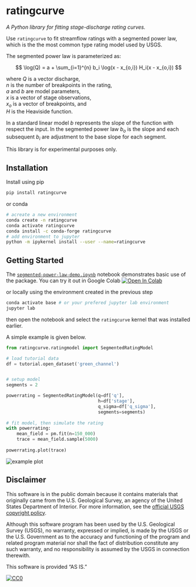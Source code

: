 # ratingcurve
*A Python library for fitting stage-discharge rating curves.*

Use `ratingcurve` to fit streamflow ratings with a segmented power law,
which is the the most common type rating model used by USGS.

The segmented power law is parameterized as:

$$
    \log(Q) = a + \sum_{i=1}^{n} b_i \log(x - x_{o,i}) H_i(x - x_{o,i})
$$

where
$Q$ is a vector discharge, \
$n$ is the number of breakpoints in the rating, \
$a$ and $b$ are model parameters, \
$x$ is a vector of stage observations, \
$x_o$ is a vector of breakpoints, and \
$H$ is the Heaviside function. 

In a standard linear model $b$ represents the slope of the function with respect the input.
In the segmented power law $b_o$ is the slope and each subsequent $b_i$ are adjustment to the base slope for each segment.

This library is for experimental purposes only.

## Installation
Install using pip
```sh
pip install ratingcurve
```
or conda
```sh
# acreate a new environment
conda create -n ratingcurve
conda activate ratingcurve
conda install -c conda-forge ratingcurve
# add environment to jupyter
python -m ipykernel install --user --name=ratingcurve
```

## Getting Started
The [`segmented-power-law-demo.ipynb`](https://github.com/thodson-usgs/ratingcurve/blob/main/notebooks/segmented-power-law-demo.ipynb)
notebook demonstrates basic use of the package.
You can try it out in Google Colab
[![Open In Colab](https://colab.research.google.com/assets/colab-badge.svg)](https://colab.research.google.com/github/thodson-usgs/ratingcurve/blob/master/notebooks/segmented-power-law-demo.ipynb)

or locally using the environment created in the previous step
```sh
conda activate base # or your prefered jupyter lab environment
jupyter lab
```
then open the notebook and select the `ratingcurve` kernel that was installed earlier.

A simple example is given below.

```python
from ratingcurve.ratingmodel import SegmentedRatingModel

# load tutorial data
df = tutorial.open_dataset('green_channel')


# setup model
segments = 2

powerrating = SegmentedRatingModel(q=df['q'],
                                   h=df['stage'], 
                                   q_sigma=df['q_sigma'],
                                   segments=segments)
                                   
# fit model, then simulate the rating
with powerrating:
    mean_field = pm.fit(n=150_000)
    trace = mean_field.sample(5000)
    
powerrating.plot(trace)
```
![example plot](https://github.com/thodson-usgs/ratingcurve/blob/main/paper/green_example.png?raw=true)


## Disclaimer

This software is in the public domain because it contains materials that originally came from the U.S. Geological Survey,
an agency of the United States Department of Interior. For more information, see the
[official USGS copyright policy](https://www2.usgs.gov/visual-id/credit_usgs.html#copyright).

Although this software program has been used by the U.S. Geological Survey (USGS),
no warranty, expressed or implied, is made by the USGS or the U.S. Government
as to the accuracy and functioning of the program and related program material nor shall the fact of distribution
constitute any such warranty, and no responsibility is assumed by the USGS in connection therewith.

This software is provided “AS IS.”

[![CC0](http://i.creativecommons.org/p/zero/1.0/88x31.png)](http://creativecommons.org/publicdomain/zero/1.0/)
